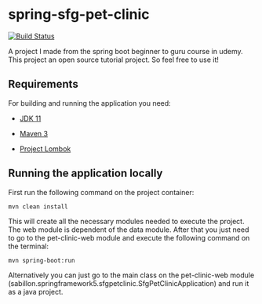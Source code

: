# spring-sfg-pet-clinic
[![Build Status](https://travis-ci.org/MikeSabillon/spring-sfg-pet-clinic.svg?branch=develop)](https://travis-ci.org/MikeSabillon/spring-sfg-pet-clinic)

A project I made from the spring boot beginner to guru course in udemy. This project an open source tutorial project. So feel free to use it!
## Requirements
For building and running the application you need:

-  [JDK 11](https://www.oracle.com/technetwork/java/javase/downloads/jdk11-downloads-5066655.html)

-  [Maven 3](https://maven.apache.org)

-  [Project Lombok](https://projectlombok.org/)
## Running the application locally
First run the following command on the project container:

	mvn clean install

This will create all the necessary modules needed to execute the project. The web module is dependent of the data module. After that you just need to go to the pet-clinic-web module and execute the following command on the terminal:

	mvn spring-boot:run

Alternatively you can just go to the main class on the pet-clinic-web module (sabillon.springframework5.sfgpetclinic.SfgPetClinicApplication) and run it as a java project.